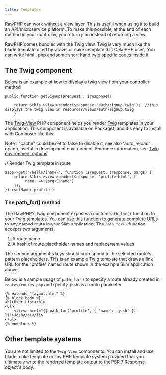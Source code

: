 ```yaml
---
title: Templates
---
```


RawPHP can work without a view layer. This is useful when using it to build an API/microservice platform. To make this possible, at the end of each method in your controller, you return json instead of returning a view.

RawPHP comes bundled with the Twig view. Twig is very much like the blade template used by laravel or cake cemplate that CakePHP uses.
You can write html , php and some short hand twig specific codes inside it.


## The Twig component

Below is an example of how to display a twig view from your controller method
```
public function getSignup($request , $response){
	
	return $this->view->render($response,'auth/signup.twig');  //this displays the twig view in resources/views/auth/signup.twig
	}
```

The [Twig-View][twigview] PHP component helps you render [Twig][twig]
templates in your application. This component is available on Packagist, and
it's easy to install with Composer like this:

[twigview]: https://github.com/slimphp/Twig-View
[twig]: http://twig.sensiolabs.org/



Note : "cache" could be set to false to disable it, see also 'auto_reload' option, useful in development environment. For more information, see [Twig environment options](http://twig.sensiolabs.org/doc/2.x/api.html#environment-options)


// Render Twig template in route
```
$app->get('/hello/{name}', function ($request, $response, $args) {
    return $this->view->render($response, 'profile.html', [
        'name' => $args['name']
    ]);
})->setName('profile');
```

### The path_for() method

The RawPHP's twig component exposes a custom `path_for()` function
to your Twig templates. You can use this function to generate complete
URLs to any named route in your Slim application. The `path_for()`
function accepts two arguments:

1. A route name
2. A hash of route placeholder names and replacement values

The second argument's keys should correspond to the selected route's pattern
placeholders. This is an example Twig template that draws a link URL
for the "profile" named route shown in the example Slim application above.


Below is a sample usage of `path_for()` to specify a route already created in `routes/routes.php` and specify `josh` as a route parameter.
```
{% extends "layout.html" %}
{% block body %}
<h1>User List</h1>
<ul>
    <li><a href="{{ path_for('profile', { 'name': 'josh' }) }}">Josh</a></li>
</ul>
{% endblock %}
```
## Other template systems

You are not limited to the `Twig-View` components. You
can install and use blade, cake template or any PHP template system provided that you ultimately write the rendered
template output to the PSR 7 Response object's body.
